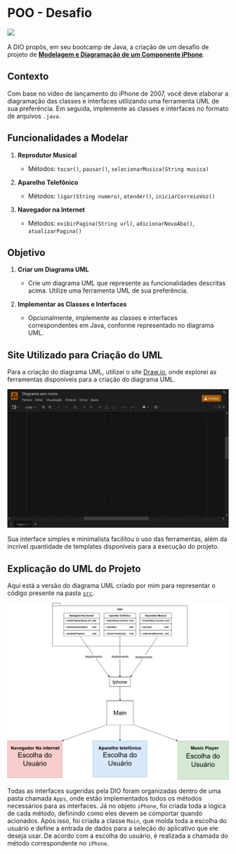 # POO - Desafio

<img width="200" src="https://icon.icepanel.io/Technology/svg/Unified-Modelling-Language-%28UML%29.svg">

A DIO propôs, em seu bootcamp de Java, a criação de um desafio de projeto de [**Modelagem e Diagramação de um Componente iPhone**](https://github.com/digitalinnovationone/trilha-java-basico/tree/main/desafios/poo).

## Contexto

Com base no vídeo de lançamento do iPhone de 2007, você deve elaborar a diagramação das classes e interfaces utilizando uma ferramenta UML de sua preferência. Em seguida, implemente as classes e interfaces no formato de arquivos `.java`.

## Funcionalidades a Modelar

1. **Reprodutor Musical**
   - Métodos: `tocar()`, `pausar()`, `selecionarMusica(String musica)`

2. **Aparelho Telefônico**
   - Métodos: `ligar(String numero)`, `atender()`, `iniciarCorreioVoz()`

3. **Navegador na Internet**
   - Métodos: `exibirPagina(String url)`, `adicionarNovaAba()`, `atualizarPagina()`

## Objetivo

1. **Criar um Diagrama UML**
   - Crie um diagrama UML que represente as funcionalidades descritas acima. Utilize uma ferramenta UML de sua preferência.

2. **Implementar as Classes e Interfaces**
   - Opcionalmente, implemente as classes e interfaces correspondentes em Java, conforme representado no diagrama UML.

## Site Utilizado para Criação do UML

Para a criação do diagrama UML, utilizei o site [Draw.io](https://app.diagrams.net/), onde explorei as ferramentas disponíveis para a criação do diagrama UML.

<img src="https://raw.githubusercontent.com/Erick-aaooii/Iphone_represting_with_uml/main/imgs/Captura%20de%20Tela%20(85).png">

Sua interface simples e minimalista facilitou o uso das ferramentas, além da incrível quantidade de templates disponíveis para a execução do projeto.

## Explicação do UML do Projeto

Aqui está a versão do diagrama UML criado por mim para representar o código presente na pasta [`src`](https://github.com/Erick-aaooii/Iphone_represting_with_uml/tree/main/src).

<img src="https://raw.githubusercontent.com/Erick-aaooii/Iphone_represting_with_uml/main/imgs/Iphone%20Diagram.drawio.png">

Todas as interfaces sugeridas pela DIO foram organizadas dentro de uma pasta chamada `Apps`, onde estão implementados todos os métodos necessários para as interfaces. Já no objeto `iPhone`, foi criada toda a lógica de cada método, definindo como eles devem se comportar quando acionados. Após isso, foi criada a classe `Main`, que molda toda a escolha do usuário e define a entrada de dados para a seleção do aplicativo que ele deseja usar. De acordo com a escolha do usuário, é realizada a chamada do método correspondente no `iPhone`.
